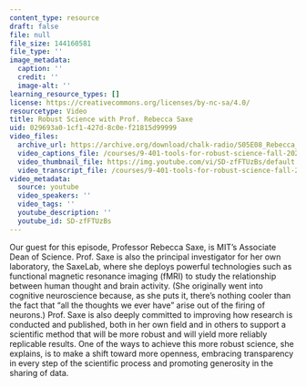 ```yaml
---
content_type: resource
draft: false
file: null
file_size: 144160581
file_type: ''
image_metadata:
  caption: ''
  credit: ''
  image-alt: ''
learning_resource_types: []
license: https://creativecommons.org/licenses/by-nc-sa/4.0/
resourcetype: Video
title: Robust Science with Prof. Rebecca Saxe
uid: 029693a0-1cf1-427d-8c0e-f21815d99999
video_files:
  archive_url: https://archive.org/download/chalk-radio/S05E08_Rebecca_Saxe_360p.mp4
  video_captions_file: /courses/9-401-tools-for-robust-science-fall-2022/SD-zfFTUzBs_captions.webvtt
  video_thumbnail_file: https://img.youtube.com/vi/SD-zfFTUzBs/default.jpg
  video_transcript_file: /courses/9-401-tools-for-robust-science-fall-2022/SD-zfFTUzBs_transcript.pdf
video_metadata:
  source: youtube
  video_speakers: ''
  video_tags: ''
  youtube_description: ''
  youtube_id: SD-zfFTUzBs
---
```

Our guest for this episode, Professor Rebecca Saxe, is MIT’s Associate Dean of Science. Prof. Saxe is also the principal investigator for her own laboratory, the SaxeLab, where she deploys powerful technologies such as functional magnetic resonance imaging (fMRI) to study the relationship between human thought and brain activity. (She originally went into cognitive neuroscience because, as she puts it, there’s nothing cooler than the fact that “all the thoughts we ever have” arise out of the firing of neurons.) Prof. Saxe is also deeply committed to improving how research is conducted and published, both in her own field and in others to support a scientific method that will be more robust and will yield more reliably replicable results. One of the ways to achieve this more robust science, she explains, is to make a shift toward more openness, embracing transparency in every step of the scientific process and promoting generosity in the sharing of data.